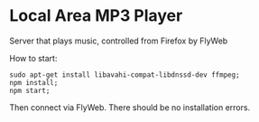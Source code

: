 # Local Area MP3 Player

Server that plays music, controlled from Firefox by FlyWeb

How to start:

```
sudo apt-get install libavahi-compat-libdnssd-dev ffmpeg;
npm install;
npm start;
```

Then connect via FlyWeb. There should be no installation errors.
